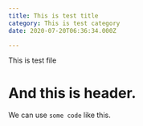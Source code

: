 ```yaml
---
title: This is test title
category: This is test category
date: 2020-07-20T06:36:34.000Z

---
```


This is test file

# And this is header.

We can use `some code` like this.
